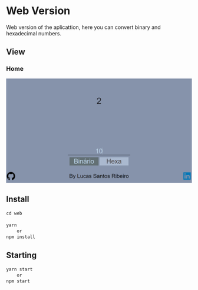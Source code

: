 # Web Version

Web version of the aplicattion, here you can convert binary and hexadecimal numbers.

## View
### Home
![](../.Github/home.png)

## Install

```
cd web

yarn
	or
npm install
```

## Starting

```
yarn start
	or
npm start
```
